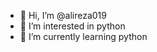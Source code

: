 - 👋 Hi, I’m @alireza019
- 👀 I’m interested in python
- 🌱 I’m currently learning python
<!---
alireza019/alireza019 is a ✨ special ✨ repository because its `README.md` (this file) appears on your GitHub profile.
You can click the Preview link to take a look at your changes.
--->
